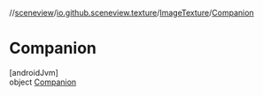 //[sceneview](../../../../index.md)/[io.github.sceneview.texture](../../index.md)/[ImageTexture](../index.md)/[Companion](index.md)

# Companion

[androidJvm]\
object [Companion](index.md)

